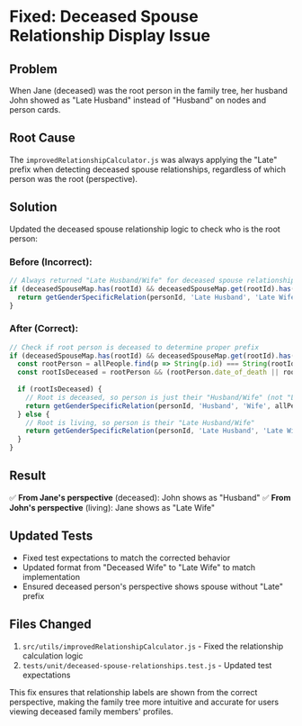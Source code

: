# Fixed: Deceased Spouse Relationship Display Issue

## Problem
When Jane (deceased) was the root person in the family tree, her husband John showed as "Late Husband" instead of "Husband" on nodes and person cards.

## Root Cause
The `improvedRelationshipCalculator.js` was always applying the "Late" prefix when detecting deceased spouse relationships, regardless of which person was the root (perspective).

## Solution
Updated the deceased spouse relationship logic to check who is the root person:

### Before (Incorrect):
```js
// Always returned "Late Husband/Wife" for deceased spouse relationships
if (deceasedSpouseMap.has(rootId) && deceasedSpouseMap.get(rootId).has(personId)) {
  return getGenderSpecificRelation(personId, 'Late Husband', 'Late Wife', allPeople, 'Late Spouse');
}
```

### After (Correct):
```js
// Check if root person is deceased to determine proper prefix
if (deceasedSpouseMap.has(rootId) && deceasedSpouseMap.get(rootId).has(personId)) {
  const rootPerson = allPeople.find(p => String(p.id) === String(rootId));
  const rootIsDeceased = rootPerson && (rootPerson.date_of_death || rootPerson.is_deceased);
  
  if (rootIsDeceased) {
    // Root is deceased, so person is just their "Husband/Wife" (not "Late")
    return getGenderSpecificRelation(personId, 'Husband', 'Wife', allPeople, 'Spouse');
  } else {
    // Root is living, so person is their "Late Husband/Wife"
    return getGenderSpecificRelation(personId, 'Late Husband', 'Late Wife', allPeople, 'Late Spouse');
  }
}
```

## Result
✅ **From Jane's perspective** (deceased): John shows as "Husband"
✅ **From John's perspective** (living): Jane shows as "Late Wife"

## Updated Tests
- Fixed test expectations to match the corrected behavior
- Updated format from "Deceased Wife" to "Late Wife" to match implementation
- Ensured deceased person's perspective shows spouse without "Late" prefix

## Files Changed
1. `src/utils/improvedRelationshipCalculator.js` - Fixed the relationship calculation logic
2. `tests/unit/deceased-spouse-relationships.test.js` - Updated test expectations

This fix ensures that relationship labels are shown from the correct perspective, making the family tree more intuitive and accurate for users viewing deceased family members' profiles.
